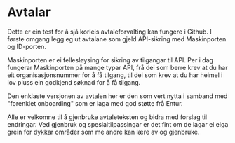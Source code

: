 # Avtalar
Dette er ein test for å sjå korleis avtaleforvalting kan fungere i Github. I første omgang legg eg ut avtalane som gjeld API-sikring med Maskinporten og ID-porten. 

Maskinporten er ei fellesløysing for sikring av tilgangar til API. Per i dag fungerar Maskinporten på mange typar API, frå dei som berre krev at du har eit organisasjonsnummer for å få tilgang, til dei som krev at du har heimel i lov pluss ein godkjend søknad for å få tilgang.

Den enklaste versjonen av avtalen her er den som vert nytta i samband med "forenklet onboarding" som er laga med god støtte frå Entur.

Alle er velkomne til å gjenbruke avtaleteksten og bidra med forslag til endringar. Ved gjenbruk og spesialtilpassingar er det fint om de lagar ei eiga grein for dykkar områder som me andre kan lære av og gjenbruke.
